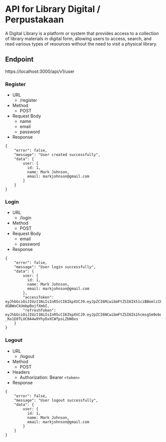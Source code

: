 # API for Library Digital / Perpustakaan
A Digital Library is a platform or system that provides access to a collection of library materials in digital form, allowing users to access, search, and read various types of resources without the need to visit a physical library.

## Endpoint
https://localhost:3000/api/v1/user

### Register
- URL
  - /register
- Method
    - POST
- Request Body
    - name
    - email
    - password
- Response
```Response
{
    "error": false,
    "message": "User created successfully",
    "data": {
        user: {
          id: 1,
          name: Mark Johnson,
          email: markjohnson@gmail.com
        }
    }
}
```

### Login
- URL
    - /login
- Method
    - POST
- Request Body
    - email
    - password
- Response
```Response
{
    "error": false,
    "message": "User login successfully",
    "data": {
        user: {
          id: 1,
          name: Mark Johnson,
          email: markjohnson@gmail.com
        },
        "accessToken": eyJhbGciOiJIUzI1NiIsInR5cCI6IkpXVCJ9.eyJpZCI6MiwibmFtZSI6Ik51ciBBemlzIFNhcHV0cmEiLCJpYXQiOjE3NDUwNTg4NzgsImV4cCI6MTc0NTA2MjQ3OH0.TAd_ClWUIfVjTw88DrwBLhZ-dGBWoCkUmbpBojfXmbI,
        "refreshToken": eyJhbGciOiJIUzI1NiIsInR5cCI6IkpXVCJ9.eyJpZCI6NCwibmFtZSI6Ik1hcmsgSm9obnNvbiIsImVtYWlsIjoibWFya2pvaG5zb25AZ21haWwuY29tIiwiaWF0IjoxNzQ1MTE3OTIzLCJleHAiOjE3NDU3MjI3MjN9.R3xntuUQ9-_Ko1E0TLUC0A4w9YhyOxXCWfpsLZbN0xs
    }
}
```


### Logout
- URL
    - /logout
- Method
    - POST
- Headers
    - Authorization: Bearer `<token>`
- Response

```Response
{
    "error": false,
    "message": "User logout successfully",
    "data": {
        user: {
          id: 1,
          name: Mark Johnson,
          email: markjohnson@gmail.com
        } 
    }
}
```